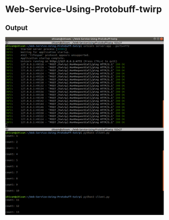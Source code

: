 # Web-Service-Using-Protobuff-twirp

## Output
  <img src="https://github.com/ShRajSh/Web-Service-Using-Protobuff-twirp/blob/main/Proto_Out.png" />
